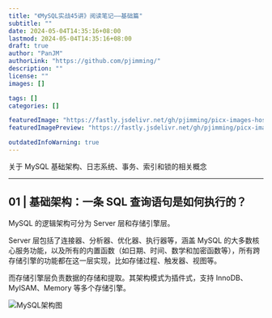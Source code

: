 ```yaml
---
title: "《MySQL实战45讲》阅读笔记——基础篇"
subtitle: ""
date: 2024-05-04T14:35:16+08:00
lastmod: 2024-05-04T14:35:16+08:00
draft: true
author: "PanJM"
authorLink: "https://github.com/pjimming/"
description: ""
license: ""
images: []

tags: []
categories: []

featuredImage: "https://fastly.jsdelivr.net/gh/pjimming/picx-images-hosting@master/20240504/image-image.4qr4q5cbtf.webp"
featuredImagePreview: "https://fastly.jsdelivr.net/gh/pjimming/picx-images-hosting@master/20240504/image-image.4qr4q5cbtf.webp"

outdatedInfoWarning: true
---
```


关于 MySQL 基础架构、日志系统、事务、索引和锁的相关概念

<!--more-->

---

## 01 | 基础架构：一条 SQL 查询语句是如何执行的？

MySQL 的逻辑架构可分为 Server 层和存储引擎层。

Server 层包括了连接器、分析器、优化器、执行器等，涵盖 MySQL 的大多数核心服务功能，以及所有的内置函数（如日期、时间、数学和加密函数等），所有跨存储引擎的功能都在这一层实现，比如存储过程、触发器、视图等。

而存储引擎层负责数据的存储和提取。其架构模式为插件式，支持 InnoDB、MyISAM、Memory 等多个存储引擎。

![MySQL架构图](https://fastly.jsdelivr.net/gh/pjimming/picx-images-hosting@master/20240504/image-image.2yy5v9tyli.webp)

###
